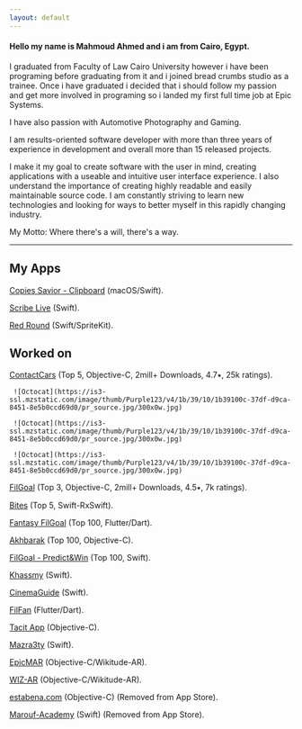 ```yaml
---
layout: default
---
```

#### Hello my name is Mahmoud Ahmed and i am from Cairo, Egypt.

I graduated from Faculty of Law Cairo University however i have been programing before graduating from it and i joined bread crumbs studio as a trainee. Once i have graduated i decided that i should follow my passion and get more involved in programing so i landed my first full time job at Epic Systems.

I have also passion with Automotive Photography and Gaming.

I am results-oriented software developer with more than three years of experience in development and overall more than 15 released projects. 

I make it my goal to create software with the user in mind, creating applications with a useable and intuitive user interface experience. I also understand the importance of creating highly readable and easily maintainable source code. I am constantly striving to learn new technologies and looking for ways to better myself in this rapidly changing industry.

My Motto: Where there's a will, there's a way.

---

## My Apps

[Copies Savior - Clipboard](https://apps.apple.com/eg/app/id1369631336) (macOS/Swift).

[Scribe Live](https://apps.apple.com/eg/app/id1357806920?ls=1&mt=8) (Swift).

[Red Round](https://apps.apple.com/eg/app/id1358798081?ls=1&mt=8) (Swift/SpriteKit).


## Worked on

[ContactCars](https://apps.apple.com/eg/app/id390158823?mt=8) (Top 5, Objective-C, 2mill+ Downloads, 4.7⭑, 25k ratings).
```
 ![Octocat](https://is3-ssl.mzstatic.com/image/thumb/Purple123/v4/1b/39/10/1b39100c-37df-d9ca-8451-8e5b0ccd69d0/pr_source.jpg/300x0w.jpg)
 
 ![Octocat](https://is3-ssl.mzstatic.com/image/thumb/Purple123/v4/1b/39/10/1b39100c-37df-d9ca-8451-8e5b0ccd69d0/pr_source.jpg/300x0w.jpg)
 
 ![Octocat](https://is3-ssl.mzstatic.com/image/thumb/Purple123/v4/1b/39/10/1b39100c-37df-d9ca-8451-8e5b0ccd69d0/pr_source.jpg/300x0w.jpg)
```
[FilGoal](https://apps.apple.com/eg/app/id497717534?mt=8) (Top 3, Objective-C, 2mill+ Downloads, 4.5⭑, 7k ratings).

[Bites](https://apps.apple.com/eg/app/id1483688069) (Top 5, Swift-RxSwift).

[Fantasy FilGoal](https://apps.apple.com/eg/app/id1482904075) (Top 100, Flutter/Dart).

[Akhbarak](https://apps.apple.com/eg/app/id485345639) (Top 100, Objective-C).

[FilGoal - Predict&Win](https://apps.apple.com/eg/app/id1382557696?mt=8) (Top 100, Swift).

[Khassmy](https://apps.apple.com/eg/app/id1227736017) (Swift).

[CinemaGuide](https://apps.apple.com/eg/app/id525313547) (Swift).

[FilFan](https://apps.apple.com/eg/app/id994143148) (Flutter/Dart).

[Tacit App](https://apps.apple.com/eg/app/id1192355161?mt=8) (Objective-C).

[Mazra3ty](https://apps.apple.com/eg/app/id1126704075?mt=8) (Swift).

[EpicMAR](https://apps.apple.com/eg/app/id535122470?mt=8) (Objective-C/Wikitude-AR).
 
[WIZ-AR](https://apps.apple.com/eg/app/id1227741789?mt=8) (Objective-C/Wikitude-AR).

[estabena.com](https://www.facebook.com/estabena) (Objective-C) (Removed from App Store).

[Marouf-Academy](https://www.facebook.com/Marouf.Academy) (Swift) (Removed from App Store).
